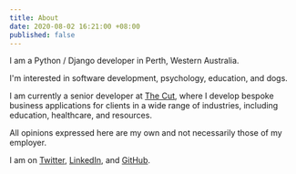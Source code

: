 ```yaml
---
title: About
date: 2020-08-02 16:21:00 +08:00
published: false
---
```


I am a Python / Django developer in Perth, Western Australia.

I'm interested in software development, psychology, education, and <span class="content__dogs">dogs</span>.

I am currently a senior developer at [The Cut](https://www.thecut.net.au), where I develop bespoke business applications for clients in a wide range of industries, including education, healthcare, and resources.

All opinions expressed here are my own and not necessarily those of my employer.

I am on [Twitter](https://www.twitter.com/kyerussell), [LinkedIn](https://www.linkedin.com/in/kyerussell/), and [GitHub](https://www.github.com/kyerussell).
